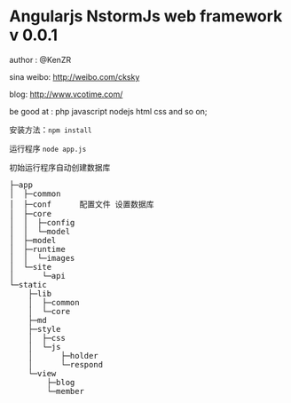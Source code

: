 Angularjs NstormJs web framework v 0.0.1
=========

author : @KenZR

sina weibo: http://weibo.com/cksky

blog: http://www.vcotime.com/

be good at : php javascript nodejs html css and so on;

安装方法：`npm install`

运行程序 `node app.js`

初始运行程序自动创建数据库

<pre>
├─app
│  ├─common
│  ├─conf      配置文件 设置数据库
│  ├─core
│  │  ├─config   
│  │  └─model
│  ├─model
│  ├─runtime
│  │  └─images
│  └─site
│      └─api
└─static
    ├─lib
    │  ├─common
    │  └─core
    ├─md
    ├─style
    │  ├─css
    │  └─js
    │      ├─holder
    │      └─respond
    └─view
        ├─blog
        └─member
</pre>
